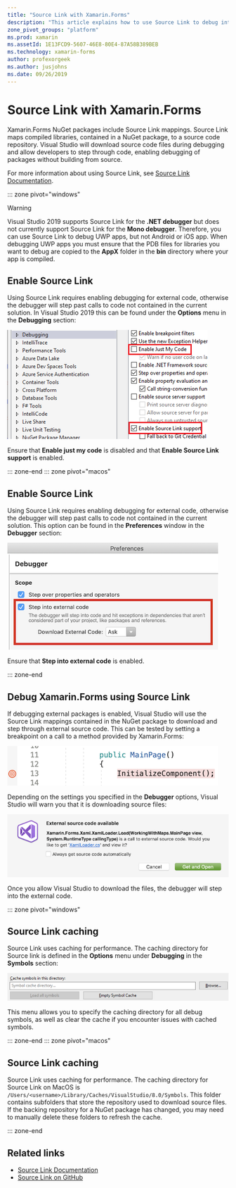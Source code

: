 ```yaml
---
title: "Source Link with Xamarin.Forms"
description: "This article explains how to use Source Link to debug into Xamarin.Forms."
zone_pivot_groups: "platform"
ms.prod: xamarin
ms.assetId: 1E13FCD9-5607-46E8-80E4-87A58B389BEB
ms.technology: xamarin-forms
author: profexorgeek
ms.author: jusjohns
ms.date: 09/26/2019
---
```


# Source Link with Xamarin.Forms

Xamarin.Forms NuGet packages include Source Link mappings. Source Link maps compiled libraries, contained in a NuGet package, to a source code repository. Visual Studio will download source code files during debugging and allow developers to step through code, enabling debugging of packages without building from source.

For more information about using Source Link, see [Source Link Documentation](/dotnet/standard/library-guidance/sourcelink).

::: zone pivot="windows"

> [!WARNING]
> Visual Studio 2019 supports Source Link for the **.NET debugger** but does not currently support Source Link for the **Mono debugger**. Therefore, you can use Source Link to debug UWP apps, but not Android or iOS app. When debugging UWP apps you must ensure that the PDB files for libraries you want to debug are copied to the **AppX** folder in the **bin** directory where your app is compiled.

## Enable Source Link

Using Source Link requires enabling debugging for external code, otherwise the debugger will step past calls to code not contained in the current solution. In Visual Studio 2019 this can be found under the **Options** menu in the **Debugging** section:

[![Enable Source Link in Visual Studio 2019](sourcelink-images/sourcelink-enable-pc-cropped.png)](sourcelink-images/sourcelink-enable-pc.png#lightbox)

Ensure that **Enable just my code** is disabled and that **Enable Source Link support** is enabled.

::: zone-end
::: zone pivot="macos"

## Enable Source Link

Using Source Link requires enabling debugging for external code, otherwise the debugger will step past calls to code not contained in the current solution. This option can be found in the **Preferences** window in the **Debugger** section:

[![Enable Source Link in Visual Studio for Mac](sourcelink-images/sourcelink-enable-mac-cropped.png)](sourcelink-images/sourcelink-enable-mac.png#lightbox)

Ensure that **Step into external code** is enabled.

::: zone-end

## Debug Xamarin.Forms using Source Link

If debugging external packages is enabled, Visual Studio will use the Source Link mappings contained in the NuGet package to download and step through external source code. This can be tested by setting a breakpoint on a call to a method provided by Xamarin.Forms:

[![Breakpoint set on Xamarin.Forms method](sourcelink-images/breakpoint-cropped.png)](sourcelink-images/external-code-available.png#lightbox)

Depending on the settings you specified in the **Debugger** options, Visual Studio will warn you that it is downloading source files:

[![Visual Studio external code warning](sourcelink-images/external-code-cropped.png)](sourcelink-images/external-code-available.png#lightbox)

Once you allow Visual Studio to download the files, the debugger will step into the external code.

::: zone pivot="windows"

## Source Link caching

Source Link uses caching for performance. The caching directory for Source link is defined in the **Options** menu under **Debugging** in the **Symbols** section:

[![Visual Studio Source Link caching](sourcelink-images/sourcelink-caching-pc-cropped.png)](sourcelink-images/sourcelink-caching-pc.png#lightbox)

This menu allows you to specify the caching directory for all debug symbols, as well as clear the cache if you encounter issues with cached symbols.

::: zone-end
::: zone pivot="macos"

## Source Link caching

Source Link uses caching for performance. The caching directory for Source Link on MacOS is `/Users/<username>/Library/Caches/VisualStudio/8.0/Symbols`. This folder contains subfolders that store the repository used to download source files. If the backing repository for a NuGet package has changed, you may need to manually delete these folders to refresh the cache.

::: zone-end

## Related links

- [Source Link Documentation](/dotnet/standard/library-guidance/sourcelink)
- [Source Link on GitHub](https://github.com/dotnet/sourcelink)
